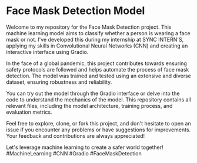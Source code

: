 # Face Mask Detection Model

Welcome to my repository for the Face Mask Detection project. This machine learning model aims to classify whether a person is wearing a face mask or not. I've developed this during my internship at SYNC INTERN'S, applying my skills in Convolutional Neural Networks (CNN) and creating an interactive interface using Gradio.

In the face of a global pandemic, this project contributes towards ensuring safety protocols are followed and helps automate the process of face mask detection. The model was trained and tested using an extensive and diverse dataset, ensuring robustness and reliability.

You can try out the model through the Gradio interface or delve into the code to understand the mechanics of the model. This repository contains all relevant files, including the model architecture, training process, and evaluation metrics.

Feel free to explore, clone, or fork this project, and don't hesitate to open an issue if you encounter any problems or have suggestions for improvements. Your feedback and contributions are always appreciated! 

Let's leverage machine learning to create a safer world together! #MachineLearning #CNN #Gradio #FaceMaskDetection
